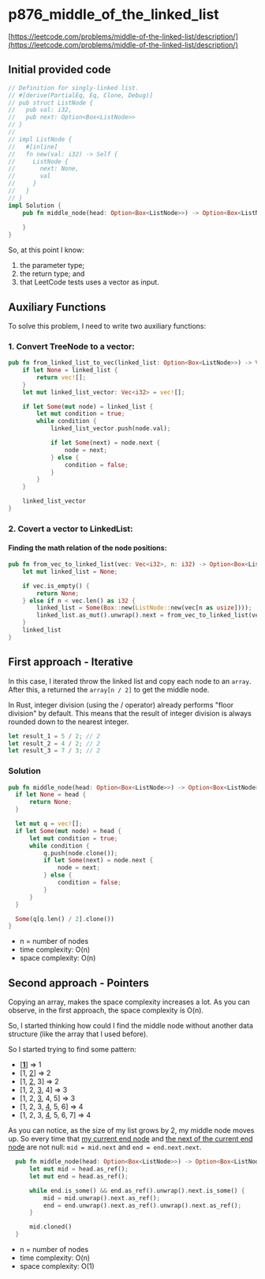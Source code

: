 # p876_middle_of_the_linked_list
[https://leetcode.com/problems/middle-of-the-linked-list/description/](https://leetcode.com/problems/middle-of-the-linked-list/description/)

## Initial provided code
```Rust
// Definition for singly-linked list.
// #[derive(PartialEq, Eq, Clone, Debug)]
// pub struct ListNode {
//   pub val: i32,
//   pub next: Option<Box<ListNode>>
// }
// 
// impl ListNode {
//   #[inline]
//   fn new(val: i32) -> Self {
//     ListNode {
//       next: None,
//       val
//     }
//   }
// }
impl Solution {
    pub fn middle_node(head: Option<Box<ListNode>>) -> Option<Box<ListNode>> {
        
    }
}
```

So, at this point I know:
1. the parameter type;
2. the return type; and 
3. that LeetCode tests uses a vector as input.

## Auxiliary Functions

To solve this problem, I need to write two auxiliary functions:

### 1. Convert TreeNode to a vector:

```Rust
pub fn from_linked_list_to_vec(linked_list: Option<Box<ListNode>>) -> Vec<i32> {
    if let None = linked_list {
        return vec![];
    }
    let mut linked_list_vector: Vec<i32> = vec![];

    if let Some(mut node) = linked_list {
        let mut condition = true;
        while condition {
            linked_list_vector.push(node.val);

            if let Some(next) = node.next {
                node = next;
            } else {
                condition = false;
            }
        }
    }

    linked_list_vector
}
```

### 2. Covert a vector to LinkedList:
#### Finding the math relation of the node positions:

```Rust
pub fn from_vec_to_linked_list(vec: Vec<i32>, n: i32) -> Option<Box<ListNode>> {
    let mut linked_list = None;

    if vec.is_empty() {
        return None;
    } else if n < vec.len() as i32 {
        linked_list = Some(Box::new(ListNode::new(vec[n as usize])));
        linked_list.as_mut().unwrap().next = from_vec_to_linked_list(vec, n + 1);
    }
    linked_list
}
```

## First approach - Iterative

In this case, I iterated throw the linked list and copy each node to an `array`. After this, a returned the `array[n / 2]` to get the middle node.

In Rust, integer division (using the / operator) already performs "floor division" by default. This means that the result of integer division is always rounded down to the nearest integer.

```Rust
let result_1 = 5 / 2; // 2
let result_2 = 4 / 2; // 2
let result_3 = 7 / 3; // 2 
```

### Solution

```Rust
pub fn middle_node(head: Option<Box<ListNode>>) -> Option<Box<ListNode>> {
  if let None = head {
      return None;
  }

  let mut q = vec![];
  if let Some(mut node) = head {
      let mut condition = true;
      while condition {
          q.push(node.clone());
          if let Some(next) = node.next {
              node = next;
          } else {
              condition = false;
          }
      }
  }

  Some(q[q.len() / 2].clone())
}
```

- n = number of nodes
- time complexity: O(n)
- space complexity: O(n)

## Second approach - Pointers

Copying an array, makes the space complexity increases a lot. As you can observe, in the first approach, the space complexity is O(n).

So, I started thinking how could I find the middle node without another data structure (like the array that I used before).

So I started trying to find some pattern:
- [<u>**1**</u>] => 1
- [1, <u>2</u>] => 2
- [1, <u>2</u>, 3] => 2
- [1, 2, <u>3</u>, 4] => 3
- [1, 2, <u>3</u>, 4, 5] => 3  
- [1, 2, 3, <u>4</u>, 5, 6] => 4
- [1, 2, 3, <u>4</u>, 5, 6, 7] => 4

As you can notice, as the size of my list grows by 2, my middle node moves up. So every time that <u>my current end node</u> and <u>the next of the current end node</u> are not null: `mid = mid.next` and `end = end.next.next`.

```Rust
  pub fn middle_node(head: Option<Box<ListNode>>) -> Option<Box<ListNode>> {
      let mut mid = head.as_ref();
      let mut end = head.as_ref();

      while end.is_some() && end.as_ref().unwrap().next.is_some() {
          mid = mid.unwrap().next.as_ref();
          end = end.unwrap().next.as_ref().unwrap().next.as_ref();
      }

      mid.cloned()
  }
 ```


- n = number of nodes
- time complexity: O(n)
- space complexity: O(1)

